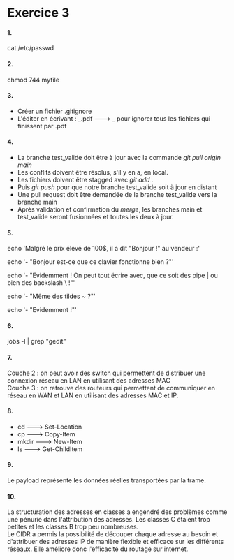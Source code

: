 # Exercice 3

#### 1. 

cat /etc/passwd

#### 2. 

chmod 744 myfile

#### 3. 

- Créer un fichier .gitignore
- L'éditer en écrivant : _.pdf ---> _ pour ignorer tous les fichiers qui finissent par .pdf

#### 4. 

- La branche test_valide doit être à jour avec la commande _git pull origin main_
- Les conflits doivent être résolus, s'il y en a, en local.
- Les fichiers doivent être stagged avec _git add ._
- Puis _git push_ pour que notre branche test_valide soit à jour en distant
- Une pull request doit être demandée de la branche test_valide vers la branche main
- Après validation et confirmation du _merge_, les branches main et test_valide seront fusionnées et toutes les deux à jour.

#### 5. 

echo 'Malgré le prix élevé de 100$, il a dit "Bonjour !" au vendeur :'

echo '- "Bonjour est-ce que ce clavier fonctionne bien ?"'

echo '- "Evidemment ! On peut tout écrire avec, que ce soit des pipe | ou bien des backslash \\ !"'

echo '- "Même des tildes ~ ?"'

echo '- "Evidemment !"'

#### 6. 

jobs -l | grep "gedit"

#### 7. 

Couche 2 : on peut avoir des switch qui permettent de distribuer une connexion réseau en LAN en utilisant des adresses MAC  
Couche 3 : on retrouve des routeurs qui permettent de communiquer en réseau en WAN et LAN en utilisant des adresses MAC et IP.

#### 8. 

- cd ---> Set-Location
- cp ---> Copy-Item
- mkdir ---> New-Item
- ls ---> Get-ChildItem

#### 9.

Le payload représente les données réelles transportées par la trame.

#### 10. 

La structuration des adresses en classes a engendré des problèmes comme une pénurie dans l'attribution des adresses. Les classes C étaient trop petites et les classes B trop peu nombreuses.  
Le CIDR a permis la possibilité de découper chaque adresse au besoin et d'attribuer des adresses IP de manière flexible et efficace sur les différents réseaux. Elle améliore donc l'efficacité du routage sur internet.
